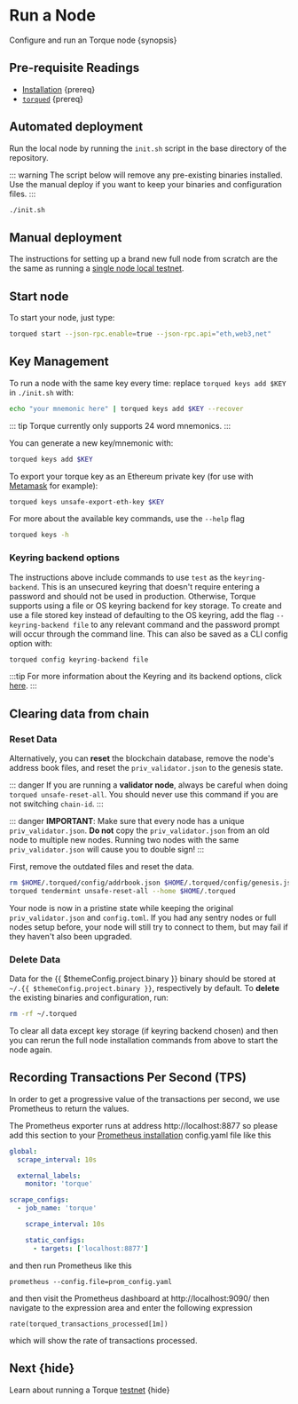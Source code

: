 <!--
order: 4
-->

# Run a Node

Configure and run an Torque node {synopsis}

## Pre-requisite Readings

- [Installation](./installation.md) {prereq}
- [`torqued`](./binary.md) {prereq}

## Automated deployment

Run the local node by running the `init.sh` script in the base directory of the repository.

::: warning
The script below will remove any pre-existing binaries installed. Use the manual deploy if you want
to keep your binaries and configuration files.
:::

```bash
./init.sh
```

## Manual deployment

The instructions for setting up a brand new full node from scratch are the the same as running a
[single node local testnet](./../../developers/localnet/single_node.md#manual-localnet).

## Start node

To start your node, just type:

```bash
torqued start --json-rpc.enable=true --json-rpc.api="eth,web3,net"
```

## Key Management

To run a node with the same key every time: replace `torqued keys add $KEY` in `./init.sh` with:

```bash
echo "your mnemonic here" | torqued keys add $KEY --recover
```

::: tip
Torque currently only supports 24 word mnemonics.
:::

You can generate a new key/mnemonic with:

```bash
torqued keys add $KEY
```

To export your torque key as an Ethereum private key (for use with [Metamask](./../../users/wallets/metamask.md) for example):

```bash
torqued keys unsafe-export-eth-key $KEY
```

For more about the available key commands, use the `--help` flag

```bash
torqued keys -h
```

### Keyring backend options

The instructions above include commands to use `test` as the `keyring-backend`. This is an unsecured
keyring that doesn't require entering a password and should not be used in production. Otherwise,
Torque supports using a file or OS keyring backend for key storage. To create and use a file
stored key instead of defaulting to the OS keyring, add the flag `--keyring-backend file` to any
relevant command and the password prompt will occur through the command line. This can also be saved
as a CLI config option with:

```bash
torqued config keyring-backend file
```

:::tip
For more information about the Keyring and its backend options, click [here](./../../users/keys/keyring.md).
:::

## Clearing data from chain

### Reset Data

Alternatively, you can **reset** the blockchain database, remove the node's address book files, and reset the `priv_validator.json` to the genesis state.

::: danger
If you are running a **validator node**, always be careful when doing `torqued unsafe-reset-all`. You should never use this command if you are not switching `chain-id`.
:::

::: danger
**IMPORTANT**: Make sure that every node has a unique `priv_validator.json`. **Do not** copy the `priv_validator.json` from an old node to multiple new nodes. Running two nodes with the same `priv_validator.json` will cause you to double sign!
:::

First, remove the outdated files and reset the data.

```bash
rm $HOME/.torqued/config/addrbook.json $HOME/.torqued/config/genesis.json
torqued tendermint unsafe-reset-all --home $HOME/.torqued
```

Your node is now in a pristine state while keeping the original `priv_validator.json` and `config.toml`. If you had any sentry nodes or full nodes setup before, your node will still try to connect to them, but may fail if they haven't also been upgraded.

### Delete Data

Data for the {{ $themeConfig.project.binary }} binary should be stored at `~/.{{ $themeConfig.project.binary }}`, respectively by default. To **delete** the existing binaries and configuration, run:

```bash
rm -rf ~/.torqued
```

To clear all data except key storage (if keyring backend chosen) and then you can rerun the full node installation commands from above to start the node again.

## Recording Transactions Per Second (TPS)

In order to get a progressive value of the transactions per second, we use Prometheus to return the values.
<!-- markdown-link-check-disable-next-line -->
The Prometheus exporter runs at address http://localhost:8877 so please add this
section to your [Prometheus installation](https://opencensus.io/codelabs/prometheus/#1) config.yaml file like this

```yaml
global:
  scrape_interval: 10s

  external_labels:
    monitor: 'torque'

scrape_configs:
  - job_name: 'torque'

    scrape_interval: 10s

    static_configs:
      - targets: ['localhost:8877']
```

and then run Prometheus like this

```shell
prometheus --config.file=prom_config.yaml
```

<!-- markdown-link-check-disable-next-line -->
and then visit the Prometheus dashboard at http://localhost:9090/ then navigate to the expression area and enter the following expression

```shell
rate(torqued_transactions_processed[1m])
```

which will show the rate of transactions processed.

## Next {hide}

Learn about running a Torque [testnet](./../testnet.md) {hide}

